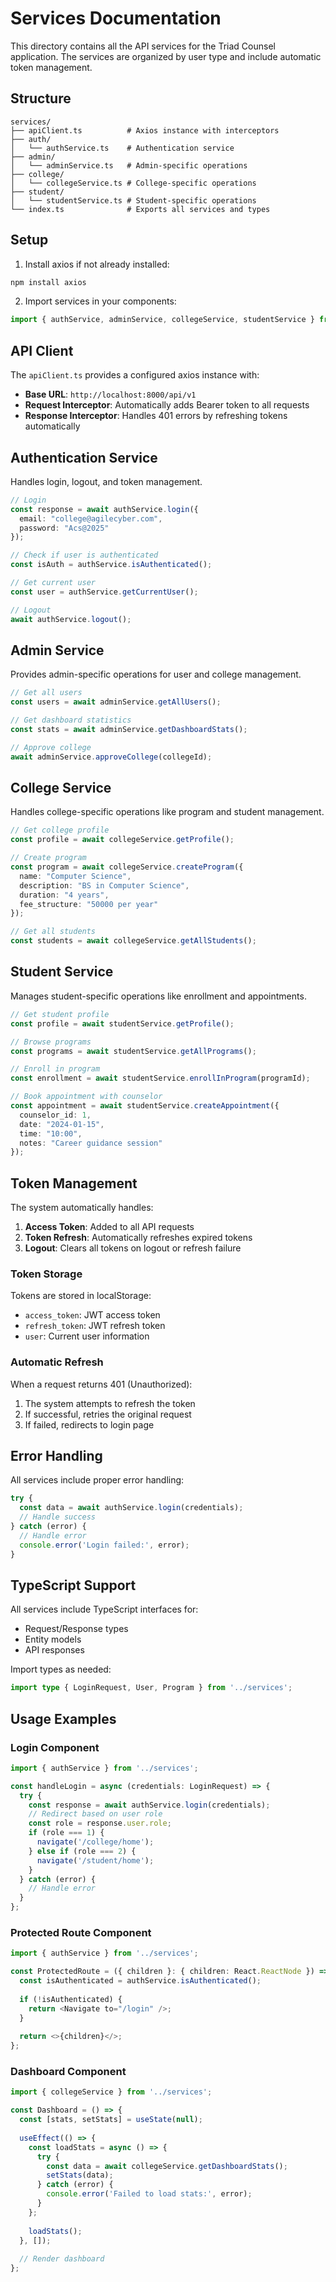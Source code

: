 # Services Documentation

This directory contains all the API services for the Triad Counsel application. The services are organized by user type and include automatic token management.

## Structure

```
services/
├── apiClient.ts          # Axios instance with interceptors
├── auth/
│   └── authService.ts    # Authentication service
├── admin/
│   └── adminService.ts   # Admin-specific operations
├── college/
│   └── collegeService.ts # College-specific operations
├── student/
│   └── studentService.ts # Student-specific operations
└── index.ts              # Exports all services and types
```

## Setup

1. Install axios if not already installed:
```bash
npm install axios
```

2. Import services in your components:
```typescript
import { authService, adminService, collegeService, studentService } from '../services';
```

## API Client

The `apiClient.ts` provides a configured axios instance with:

- **Base URL**: `http://localhost:8000/api/v1`
- **Request Interceptor**: Automatically adds Bearer token to all requests
- **Response Interceptor**: Handles 401 errors by refreshing tokens automatically

## Authentication Service

Handles login, logout, and token management.

```typescript
// Login
const response = await authService.login({
  email: "college@agilecyber.com",
  password: "Acs@2025"
});

// Check if user is authenticated
const isAuth = authService.isAuthenticated();

// Get current user
const user = authService.getCurrentUser();

// Logout
await authService.logout();
```

## Admin Service

Provides admin-specific operations for user and college management.

```typescript
// Get all users
const users = await adminService.getAllUsers();

// Get dashboard statistics
const stats = await adminService.getDashboardStats();

// Approve college
await adminService.approveCollege(collegeId);
```

## College Service

Handles college-specific operations like program and student management.

```typescript
// Get college profile
const profile = await collegeService.getProfile();

// Create program
const program = await collegeService.createProgram({
  name: "Computer Science",
  description: "BS in Computer Science",
  duration: "4 years",
  fee_structure: "50000 per year"
});

// Get all students
const students = await collegeService.getAllStudents();
```

## Student Service

Manages student-specific operations like enrollment and appointments.

```typescript
// Get student profile
const profile = await studentService.getProfile();

// Browse programs
const programs = await studentService.getAllPrograms();

// Enroll in program
const enrollment = await studentService.enrollInProgram(programId);

// Book appointment with counselor
const appointment = await studentService.createAppointment({
  counselor_id: 1,
  date: "2024-01-15",
  time: "10:00",
  notes: "Career guidance session"
});
```

## Token Management

The system automatically handles:

1. **Access Token**: Added to all API requests
2. **Token Refresh**: Automatically refreshes expired tokens
3. **Logout**: Clears all tokens on logout or refresh failure

### Token Storage

Tokens are stored in localStorage:
- `access_token`: JWT access token
- `refresh_token`: JWT refresh token
- `user`: Current user information

### Automatic Refresh

When a request returns 401 (Unauthorized):
1. The system attempts to refresh the token
2. If successful, retries the original request
3. If failed, redirects to login page

## Error Handling

All services include proper error handling:

```typescript
try {
  const data = await authService.login(credentials);
  // Handle success
} catch (error) {
  // Handle error
  console.error('Login failed:', error);
}
```

## TypeScript Support

All services include TypeScript interfaces for:
- Request/Response types
- Entity models
- API responses

Import types as needed:

```typescript
import type { LoginRequest, User, Program } from '../services';
```

## Usage Examples

### Login Component
```typescript
import { authService } from '../services';

const handleLogin = async (credentials: LoginRequest) => {
  try {
    const response = await authService.login(credentials);
    // Redirect based on user role
    const role = response.user.role;
    if (role === 1) {
      navigate('/college/home');
    } else if (role === 2) {
      navigate('/student/home');
    }
  } catch (error) {
    // Handle error
  }
};
```

### Protected Route Component
```typescript
import { authService } from '../services';

const ProtectedRoute = ({ children }: { children: React.ReactNode }) => {
  const isAuthenticated = authService.isAuthenticated();
  
  if (!isAuthenticated) {
    return <Navigate to="/login" />;
  }
  
  return <>{children}</>;
};
```

### Dashboard Component
```typescript
import { collegeService } from '../services';

const Dashboard = () => {
  const [stats, setStats] = useState(null);
  
  useEffect(() => {
    const loadStats = async () => {
      try {
        const data = await collegeService.getDashboardStats();
        setStats(data);
      } catch (error) {
        console.error('Failed to load stats:', error);
      }
    };
    
    loadStats();
  }, []);
  
  // Render dashboard
};
``` 